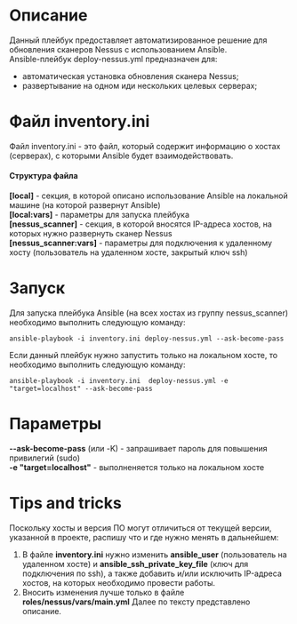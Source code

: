 # Описание
Данный плейбук предоставляет автоматизированное решение для обновления сканеров Nessus с использованием Ansible.  
Ansible-плейбук deploy-nessus.yml предназначен для:  
- автоматическая установка обновления сканера Nessus;
- развертывание на одном иди нескольких целевых серверах;  

# Файл inventory.ini  
Файл inventory.ini - это файл, который содержит информацию о хостах (серверах), с которыми Ansible будет взаимодействовать.  

#### Структура файла  
**[local]** - секция, в которой описано использование Ansible на локальной машине (на которой развернут Ansible)  
**[local:vars]** - параметры для запуска плейбука  
**[nessus_scanner]** - секция, в которой вносятся IP-адреса хостов, на которых нужно развернуть сканер Nessus  
**[nessus_scanner:vars]** - параметры для подключения к удаленному хосту (пользователь на удаленном хосте, закрытый ключ ssh)  
  
# Запуск  
Для запуска плейбука Ansible (на всех хостах из группу nessus_scanner) необходимо выполнить следующую команду:  
```
ansible-playbook -i inventory.ini deploy-nessus.yml --ask-become-pass
```   
Если данный плейбук нужно запустить только на локальном хосте, то необходимо выполнить следующую команду:  
```
ansible-playbook -i inventory.ini  deploy-nessus.yml -e "target=localhost" --ask-become-pass
```  

# Параметры  
**--ask-become-pass** (или -K) - запрашивает пароль для повышения привилегий (sudo)  
**-e "target=localhost"** - выполненяется только на локальном хосте   

# Tips and tricks  
Поскольку хосты и версия ПО могут отличиться от текущей версии, указанной в проекте, распишу что и где нужно менять в дальнейшем:  
1. В файле **inventory.ini** нужно изменить **ansible_user** (пользователь на удаленном хосте) и **ansible_ssh_private_key_file** (ключ для подключения по ssh), а также добавить и/или исключить IP-адреса хостов, на которых необходимо провести работы.  
2. Вносить изменения лучше только в файле **roles/nessus/vars/main.yml** Далее по тексту представлено описание.
